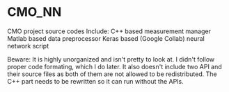# CMO_NN
CMO project source codes
Include:
C++ based measurement manager
Matlab based data preprocessor
Keras based (Google Collab) neural network script

Beware:
It is highly unorganized and isn't pretty to look at. I didn't follow proper code formating, which I do later.
It also doesn't include two API and their source files as both of them are not allowed to be redistributed. The C++ part needs to be rewritten so it can run without the APIs.
